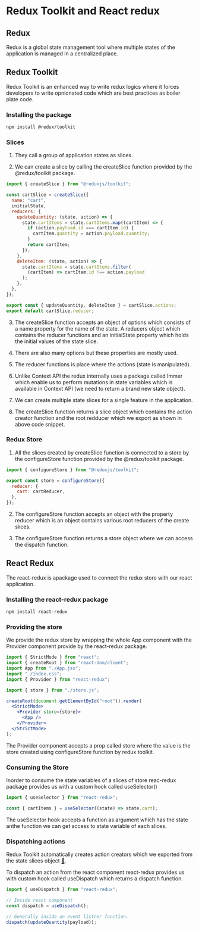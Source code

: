 # Redux Toolkit and React redux

## Redux

Redux is a global state management tool where multiple states of the application
is managed in a centralized place.

## Redux Toolkit

Redux Toolkit is an enhanced way to write redux logics where it forces
developers to write opnionated code which are best practices as boiler plate
code.

### Installing the package

```sh
npm install @redux/toolkit
```

### Slices

1. They call a group of application states as slices.

2. We can create a slice by calling the createSlice function provided by the
   @redux/toolkit package.

```js
import { createSlice } from "@reduxjs/toolkit";

const cartSlice = createSlice({
  name: "cart",
  initialState,
  reducers: {
    updateQuantity: (state, action) => {
      state.cartItems = state.cartItems.map((cartItem) => {
        if (action.payload.id === cartItem.id) {
          cartItem.quantity = action.payload.quantity;
        }
        return cartItem;
      });
    },
    deleteItem: (state, action) => {
      state.cartItems = state.cartItems.filter(
        (cartItem) => cartItem.id !== action.payload
      );
    },
  },
});

export const { updateQuantity, deleteItem } = cartSlice.actions;
export default cartSlice.reducer;
```

3. The createSlice function accepts an object of options which consists of a
   name property for the name of the state. A reducers object which contains the
   reducer functions and an initialState property which holds the initial values
   of the state slice.

4. There are also many options but these properties are mostly used.

5. The reducer functions is place where the actions (state is manipulated).

6. Unlike Context API the redux internally uses a package called Immer which
   enable us to perform mutations in state variables which is available in
   Context API (we need to return a brand new state object).

7. We can create multiple state slices for a single feature in the application.

8. The createSlice function returns a slice object which contains the action
   creator function and the root redducer which we export as shown in above code
   snippet.

### Redux Store

1. All the slices created by createSlice function is connected to a store by the
   configureStore function provided by the @redux/toolkit package.

```js
import { configureStore } from "@reduxjs/toolkit";

export const store = configureStore({
  reducer: {
    cart: cartReducer,
  },
});
```

2. The configureStore function accepts an object with the property reducer which
   is an object contains various root reducers of the create slices.

3. The configureStore function returns a store object where we can access the
   dispatch function.

## React Redux

The react-redux is apackage used to connect the redux store with our react
application.

### Installing the react-redux package

```sh
npm install react-redux
```

### Providing the store

We provide the redux store by wrapping the whole App component with the Provider
component provide by the react-redux package.

```jsx
import { StrictMode } from "react";
import { createRoot } from "react-dom/client";
import App from "./App.jsx";
import "./index.css";
import { Provider } from "react-redux";

import { store } from "./store.js";

createRoot(document.getElementById("root")).render(
  <StrictMode>
    <Provider store={store}>
      <App />
    </Provider>
  </StrictMode>
);
```

The Provider component accepts a prop called store where the value is the store
created using configureStore function by redux toolkit.

### Consuming the Store

Inorder to consume the state variables of a slices of store reac-redux package
provides us with a custom hook called useSelector()

```js
import { useSelector } from "react-redux";

const { cartItems } = useSelector((state) => state.cart);
```

The useSelector hook accepts a function as argument which has the state anthe
function we can get access to state variable of each slices.

### Dispatching actions

Redux Toolkit automatically creates action creators which we exported from the
state slices object [&#128279;](#slices).

To dispatch an action from the react component react-redux provides us with
custom hook called useDispatch which returns a dispatch function.

```js
import { useDispatch } from "react-redux";

// Inside react component
const dispatch = useDispatch();

// Generally inside an event listner function.
dispatch(updateQuantity(payload));
```
